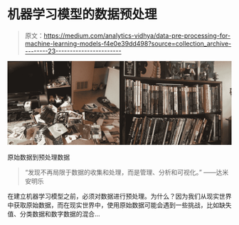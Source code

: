 # 机器学习模型的数据预处理

> 原文：<https://medium.com/analytics-vidhya/data-pre-processing-for-machine-learning-models-f4e0e39dd498?source=collection_archive---------23----------------------->

![](img/b57792015f92e0a43adb8cd5c92abf8e.png)

原始数据到预处理数据

> “发现不再局限于数据的收集和处理，而是管理、分析和可视化。”
> ——达米安明乐

在建立机器学习模型之前，必须对数据进行预处理。为什么？因为我们从现实世界中获取原始数据，而在现实世界中，使用原始数据可能会遇到一些挑战，比如缺失值、分类数据和数字数据的混合…